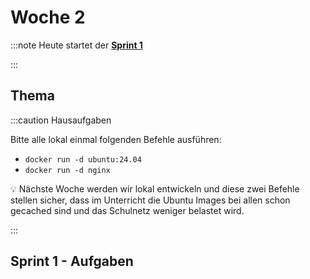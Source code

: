 # Woche 2

:::note Heute startet der **[Sprint 1](/docs/sprints/sprint-1/index.md)**

:::

## Thema

<div className="grid"><div>

<Slide name="projektmanagement"/>

</div><div>

:::caution Hausaufgaben

Bitte alle lokal einmal folgenden Befehle ausführen:

- `docker run -d ubuntu:24.04`
- `docker run -d nginx`

:bulb: Nächste Woche werden wir lokal entwickeln und diese zwei Befehle stellen
sicher, dass im Unterricht die Ubuntu Images bei allen schon gecached sind und
das Schulnetz weniger belastet wird.

:::

</div></div>

## Sprint 1 - Aufgaben

<DocCardList />
